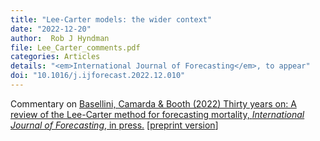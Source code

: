 ```yaml
---
title: "Lee-Carter models: the wider context"
date: "2022-12-20"
author:  Rob J Hyndman
file: Lee_Carter_comments.pdf
categories: Articles
details: "<em>International Journal of Forecasting</em>, to appear"
doi: "10.1016/j.ijforecast.2022.12.010"
---
```


Commentary on [Basellini, Camarda & Booth (2022) Thirty years on: A review of the Lee-Carter method for forecasting mortality, *International Journal of Forecasting*, in press.](https://doi.org/10.1016/j.ijforecast.2022.11.002) [[preprint version](https://doi.org/10.31235/osf.io/8u34d)]
